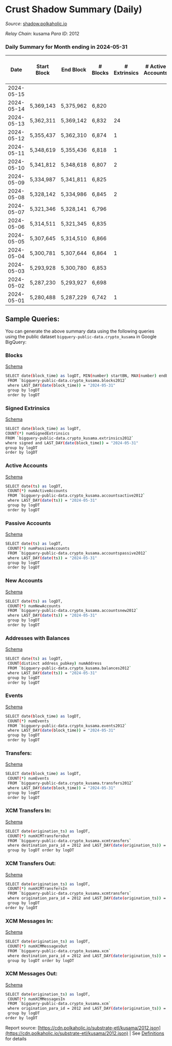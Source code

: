 # Crust Shadow Summary (Daily)

_Source_: [shadow.polkaholic.io](https://shadow.polkaholic.io)

*Relay Chain*: kusama
*Para ID*: 2012



### Daily Summary for Month ending in 2024-05-31


| Date    | Start Block | End Block | # Blocks | # Extrinsics | # Active Accounts | # Passive Accounts | # New Accounts | # Addresses | # Events  | # Transfers ($USD) | # XCM Transfers In ($USD) | # XCM Transfers Out ($USD) | # XCM In | # XCM Out | Issues |
|---------|-------------|-----------|----------|--------------|-------------------|--------------------|----------------|-------------|-----------|--------------------|---------------------------|----------------------------|----------|-----------|--------|
| 2024-05-15 |  |  |  |  |  |  |  |  |  |   |   |   |  |  |  |
| 2024-05-14 | 5,369,143 | 5,375,962 | 6,820 |  |  |  |  | 3,247 | 13,642 |   |   |   |  |  |  |
| 2024-05-13 | 5,362,311 | 5,369,142 | 6,832 | 24 |  |  |  | 3,247 | 13,881 | 24 ($16,256.57) |   |   |  |  |  |
| 2024-05-12 | 5,355,437 | 5,362,310 | 6,874 | 1 |  |  |  | 3,266 | 13,760 | 1 ($41.32) |   |   |  |  |  |
| 2024-05-11 | 5,348,619 | 5,355,436 | 6,818 | 1 |  |  |  | 3,266 | 13,647 | 1 ($37.84) |   |   |  |  |  |
| 2024-05-10 | 5,341,812 | 5,348,618 | 6,807 | 2 |  |  |  | 3,266 | 13,640 | 2 ($266.24) |   |   |  |  |  |
| 2024-05-09 | 5,334,987 | 5,341,811 | 6,825 |  |  |  |  | 3,267 | 13,652 |   |   |   |  |  |  |
| 2024-05-08 | 5,328,142 | 5,334,986 | 6,845 | 2 |  |  |  | 3,267 | 13,707 | 2 ($501.22) |   |   |  |  |  |
| 2024-05-07 | 5,321,346 | 5,328,141 | 6,796 |  |  |  |  | 3,267 | 13,594 |   |   |   |  |  |  |
| 2024-05-06 | 5,314,511 | 5,321,345 | 6,835 |  |  |  |  | 3,267 | 13,672 |   |   |   |  |  |  |
| 2024-05-05 | 5,307,645 | 5,314,510 | 6,866 |  |  |  |  | 3,267 | 13,735 |   |   |   |  |  |  |
| 2024-05-04 | 5,300,781 | 5,307,644 | 6,864 | 1 |  |  |  | 3,268 | 13,739 | 1 ($131.48) |   |   |  |  |  |
| 2024-05-03 | 5,293,928 | 5,300,780 | 6,853 |  |  |  |  | 3,267 | 13,708 |   |   |   |  |  |  |
| 2024-05-02 | 5,287,230 | 5,293,927 | 6,698 |  |  |  |  | 3,267 | 13,398 |   |   |   |  |  |  |
| 2024-05-01 | 5,280,488 | 5,287,229 | 6,742 | 1 |  |  |  | 3,267 | 13,495 | 1 ($23.06) |   |   |  |  |  |

## Sample Queries:
You can generate the above summary data using the following queries using the public dataset `bigquery-public-data.crypto_kusama` in Google BigQuery:


### Blocks 

[Schema](https://github.com/colorfulnotion/substrate-etl/blob/main/schema/blocks.json)

```bash
SELECT date(block_time) as logDT, MIN(number) startBN, MAX(number) endBN, COUNT(*) numBlocks 
 FROM `bigquery-public-data.crypto_kusama.blocks2012`  
 where LAST_DAY(date(block_time)) = "2024-05-31" 
 group by logDT 
 order by logDT
```

### Signed Extrinsics 

[Schema](https://github.com/colorfulnotion/substrate-etl/blob/main/schema/extrinsics.json)

```bash
SELECT date(block_time) as logDT, 
COUNT(*) numSignedExtrinsics 
FROM `bigquery-public-data.crypto_kusama.extrinsics2012`  
where signed and LAST_DAY(date(block_time)) = "2024-05-31" 
group by logDT 
order by logDT
```

### Active Accounts 

[Schema](https://github.com/colorfulnotion/substrate-etl/blob/main/schema/accountsactive.json)

```bash
SELECT date(ts) as logDT, 
 COUNT(*) numActiveAccounts 
 FROM `bigquery-public-data.crypto_kusama.accountsactive2012` 
 where LAST_DAY(date(ts)) = "2024-05-31" 
 group by logDT 
 order by logDT
```

### Passive Accounts 

[Schema](https://github.com/colorfulnotion/substrate-etl/blob/main/schema/accountspassive.json)

```bash
SELECT date(ts) as logDT, 
 COUNT(*) numPassiveAccounts 
 FROM `bigquery-public-data.crypto_kusama.accountspassive2012` 
 where LAST_DAY(date(ts)) = "2024-05-31" 
 group by logDT 
 order by logDT
```

### New Accounts 

[Schema](https://github.com/colorfulnotion/substrate-etl/blob/main/schema/accountsnew.json)

```bash
SELECT date(ts) as logDT, 
 COUNT(*) numNewAccounts 
 FROM `bigquery-public-data.crypto_kusama.accountsnew2012` 
 where LAST_DAY(date(ts)) = "2024-05-31" 
 group by logDT
 order by logDT
```

### Addresses with Balances 

[Schema](https://github.com/colorfulnotion/substrate-etl/blob/main/schema/balances.json)

```bash
SELECT date(ts) as logDT,
 COUNT(distinct address_pubkey) numAddress 
 FROM `bigquery-public-data.crypto_kusama.balances2012` 
 where LAST_DAY(date(ts)) = "2024-05-31" 
 group by logDT 
 order by logDT
```

### Events 

[Schema](https://github.com/colorfulnotion/substrate-etl/blob/main/schema/events.json)

```bash
SELECT date(block_time) as logDT, 
 COUNT(*) numEvents 
 FROM `bigquery-public-data.crypto_kusama.events2012` 
 where LAST_DAY(date(block_time)) = "2024-05-31" 
 group by logDT 
 order by logDT
```

### Transfers:

[Schema](https://github.com/colorfulnotion/substrate-etl/blob/main/schema/transfers.json)

```bash
SELECT date(block_time) as logDT, 
 COUNT(*) numEvents 
 FROM `bigquery-public-data.crypto_kusama.transfers2012` 
 where LAST_DAY(date(block_time)) = "2024-05-31" 
 group by logDT 
 order by logDT
```

### XCM Transfers In: 

[Schema](https://github.com/colorfulnotion/substrate-etl/blob/main/schema/xcmtransfers.json)

```bash
SELECT date(origination_ts) as logDT, 
 COUNT(*) numXCMTransfersOut 
 FROM `bigquery-public-data.crypto_kusama.xcmtransfers` 
 where destination_para_id = 2012 and LAST_DAY(date(origination_ts)) = "2024-05-31" 
 group by logDT order by logDT
```

### XCM Transfers Out: 

[Schema](https://github.com/colorfulnotion/substrate-etl/blob/main/schema/xcmtransfers.json)

```bash
SELECT date(origination_ts) as logDT, 
 COUNT(*) numXCMTransfersIn 
 FROM `bigquery-public-data.crypto_kusama.xcmtransfers` 
 where origination_para_id = 2012 and LAST_DAY(date(origination_ts)) = "2024-05-31" 
 group by logDT 
order by logDT
```

### XCM Messages In: 

[Schema](https://github.com/colorfulnotion/substrate-etl/blob/main/schema/xcm.json)

```bash
SELECT date(origination_ts) as logDT, 
 COUNT(*) numXCMMessagesOut 
 FROM `bigquery-public-data.crypto_kusama.xcm` 
 where destination_para_id = 2012 and LAST_DAY(date(origination_ts)) = "2024-05-31" 
 group by logDT order by logDT
```

### XCM Messages Out: 

[Schema](https://github.com/colorfulnotion/substrate-etl/blob/main/schema/xcm.json)

```bash
SELECT date(origination_ts) as logDT, 
 COUNT(*) numXCMMessagesIn 
 FROM `bigquery-public-data.crypto_kusama.xcm` 
 where origination_para_id = 2012 and LAST_DAY(date(origination_ts)) = "2024-05-31" 
 group by logDT 
order by logDT
```


Report source: [https://cdn.polkaholic.io/substrate-etl/kusama/2012.json](https://cdn.polkaholic.io/substrate-etl/kusama/2012.json) | See [Definitions](/DEFINITIONS.md) for details
